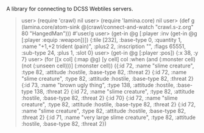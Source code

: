 A library for connecting to DCSS Webtiles servers.

>user> (require 'crawl)
>nil
>user> (require 'lamina.core)
>nil
>user> (def g (lamina.core/atom-sink @(crawl/connect-and-watch "crawl.s-z.org" 80 "HangedMan")))
>#'user/g
>user> (get-in @g [:player :inv (get-in @g [:player :equip :weapon])])
>{:tile [232], :base-type 0, :quantity 1, :name "+1,+2 trident (pain)", :plus2 2, :inscription "", :flags 65551, :sub-type 24, :plus 1, :slot 0}
>user> (get-in @g [:player :pos])
>{:x 38, :y 7}
>user> (for [[x col] (:map @g) [y cell] col :when (and (:monster cell) (not (:unseen cell)))] (:monster cell))
>({:id 72, :name "slime creature", :type 82, :attitude :hostile, :base-type 82, :threat 2} {:id 72, :name "slime creature", :type 82, :attitude :hostile, :base-type 82, :threat 2} {:id 73, :name "brown ugly thing", :type 138, :attitude :hostile, :base-type 138, :threat 2} {:id 72, :name "slime creature", :type 82, :attitude :hostile, :base-type 82, :threat 2} {:id 70} {:id 72, :name "slime creature", :type 82, :attitude :hostile, :base-type 82, :threat 2} {:id 72, :name "slime creature", :type 82, :attitude :hostile, :base-type 82, :threat 2} {:id 71, :name "very large slime creature", :type 82, :attitude :hostile, :base-type 82, :threat 2})
